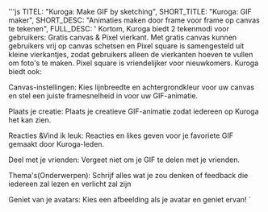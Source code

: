 '''js
  TITEL: "Kuroga: Make GIF by sketching",
  SHORT_TITLE: "Kuroga: GIF maker",
  SHORT_DESC: "Animaties maken door frame voor frame op canvas te tekenen",
  FULL_DESC: '
  Kortom, Kuroga biedt 2 tekenmodi voor gebruikers: Gratis canvas & Pixel vierkant. 
  Met gratis canvas kunnen gebruikers vrij op canvas schetsen en Pixel square is samengesteld uit kleine vierkantjes, zodat gebruikers alleen de vierkanten hoeven te vullen om foto's te maken. 
  Pixel square is vriendelijker voor nieuwkomers.
  Kuroga biedt ook:

Canvas-instellingen:
      Kies lijnbreedte en achtergrondkleur voor uw canvas en stel een juiste framesnelheid in voor uw GIF-animatie.
      
Plaats je creatie:
      Plaats je creatieve GIF-animatie zodat iedereen op Kuroga het kan zien.
      
Reacties &Vind ik leuk:
      Reacties en likes geven voor je favoriete GIF gemaakt door Kuroga-leden.
      
Deel met je vrienden:
      Vergeet niet om je GIF te delen met je vrienden.
      
Thema's(Onderwerpen):
      Schrijf alles wat je zou denken of feedback die iedereen zal lezen en verlicht zal zijn
      
Geniet van je avatars:
      Kies een afbeelding als je avatar en geniet ervan!
  `
```
